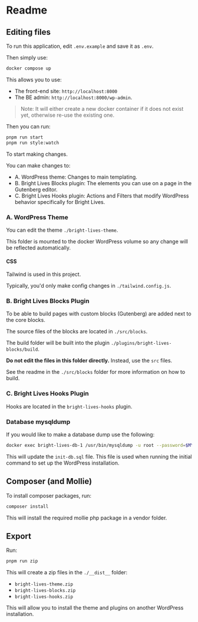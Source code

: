 
# Readme

## Editing files

To run this application, edit `.env.example` and save it as `.env`.

Then simply use:

```sh
docker compose up
```

This allows you to use: 
- The front-end site: `http://localhost:8000` 
- The BE admin: `http://localhost:8000/wp-admin`.

>  Note: It will either create a new docker container if it does not exist yet, otherwise re-use the existing one.

Then you can run:

```sh
pnpm run start
pnpm run style:watch
```

To start making changes. 

You can make changes to:

- A. WordPress theme: Changes to main templating.
- B. Bright Lives Blocks plugin: The elements you can use on a page in the Gutenberg editor.
- C. Bright Lives Hooks plugin: Actions and Filters that modify WordPress behavior specifically for Bright Lives.

### A. WordPress Theme

You can edit the theme `./bright-lives-theme`.

This folder is mounted to the docker WordPress volume so any change will be reflected automatically.

#### CSS

Tailwind is used in this project.

Typically, you'd only make config changes in `./tailwind.config.js`.

### B. Bright Lives Blocks Plugin

To be able to build pages with custom blocks (Gutenberg) are added next to the core blocks.

The source files of the blocks are located in `./src/blocks`.

The build folder will be built into the plugin `./plugins/bright-lives-blocks/build`.

**Do not edit the files in this folder directly.** Instead, use the `src` files.

See the readme in the `./src/blocks` folder for more information on how to build.

### C. Bright Lives Hooks Plugin

Hooks are located in the `bright-lives-hooks` plugin.

### Database mysqldump

If you would like to make a database dump use the following:

```sh
docker exec bright-lives-db-1 /usr/bin/mysqldump -u root --password=$MYSQL_ROOT_PASSWORD devdb > init-db.sql
```

This will update the `init-db.sql` file. This file is used when running the initial command to set up the WordPress installation.

## Composer (and Mollie)

To install composer packages, run:

```bash
composer install
```

This will install the required mollie php package in a vendor folder. 

## Export

Run:

```bash
pnpm run zip
```

This will create a zip files in the `./__dist__` folder:

- `bright-lives-theme.zip`
- `bright-lives-blocks.zip`
- `bright-lives-hooks.zip`

This will allow you to install the theme and plugins on another WordPress installation.
